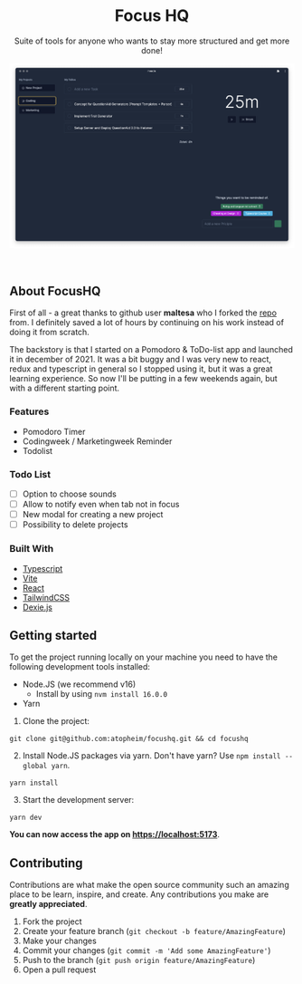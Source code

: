 <p align="center">
  <h1 align="center">Focus HQ</h1>

  <p align="center">
    Suite of tools for anyone who wants to stay more structured and get more done!
  </p>

<p align="center">
  <img width="937" alt="FocusHQ" src="./screenshot.png">
  </p>
</p>

<br/>

## About FocusHQ
First of all - a great thanks to github user <b>maltesa</b> who I forked the [repo](https://github.com/maltesa/PomoDo) from. I definitely saved a lot of hours by continuing on his work instead of doing it from scratch.

The backstory is that I started on a Pomodoro & ToDo-list app and launched it in december of 2021. It was a bit buggy and I was very new to react, redux and typescript in general so I stopped using it, but it was a great learning experience.
So now I'll be putting in a few weekends again, but with a different starting point.


### Features

- Pomodoro Timer
- Codingweek / Marketingweek Reminder
- Todolist

### Todo List
- [ ] Option to choose sounds
- [ ] Allow to notify even when tab not in focus
- [ ] New modal for creating a new project
- [ ] Possibility to delete projects

### Built With

- [Typescript](https://www.typescriptlang.org/)
- [Vite](https://vitejs.dev/)
- [React](https://reactjs.org/)
- [TailwindCSS](https://tailwindcss.com/)
- [Dexie.js](https://dexie.org/)

## Getting started

To get the project running locally on your machine you need to have the following development tools installed:

- Node.JS (we recommend v16) 
  - Install by using `nvm install 16.0.0`
- Yarn

1. Clone the project:

```
git clone git@github.com:atopheim/focushq.git && cd focushq
```

2. Install Node.JS packages via yarn. Don't have yarn? Use `npm install --global yarn`.

```
yarn install
```

3. Start the development server:

```
yarn dev
```

**You can now access the app on [https://localhost:5173](https://localhost:5173)**.

## Contributing

Contributions are what make the open source community such an amazing place to be learn, inspire, and create. Any contributions you make are **greatly appreciated**.

1. Fork the project
2. Create your feature branch (`git checkout -b feature/AmazingFeature`)
3. Make your changes
4. Commit your changes (`git commit -m 'Add some AmazingFeature'`)
5. Push to the branch (`git push origin feature/AmazingFeature`)
6. Open a pull request
